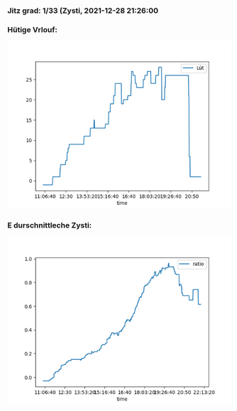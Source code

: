 ### Jitz grad: 1/33 (Zysti, 2021-12-28 21:26:00

### Hütige Vrlouf:
![Graph](Today.png)

### E durschnittleche Zysti:
![Graph](Zysti.png)